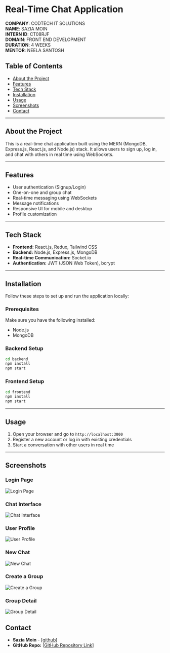 # Real-Time Chat Application
**COMPANY**: CODTECH IT SOLUTIONS  
**NAME**: SAZIA MOIN  
**INTERN ID**: CT08RJF  
**DOMAIN**: FRONT END DEVELOPMENT  
**DURATION**: 4 WEEKS  
**MENTOR**: NEELA SANTOSH  
## Table of Contents
- [About the Project](#about-the-project)
- [Features](#features)
- [Tech Stack](#tech-stack)
- [Installation](#installation)
- [Usage](#usage)
- [Screenshots](#screenshots)
- [Contact](#contact)

---

## About the Project
This is a real-time chat application built using the MERN (MongoDB, Express.js, React.js, and Node.js) stack. It allows users to sign up, log in, and chat with others in real time using WebSockets.

---

## Features
- User authentication (Signup/Login)
- One-on-one and group chat
- Real-time messaging using WebSockets
- Message notifications
- Responsive UI for mobile and desktop
- Profile customization

---

## Tech Stack
- **Frontend:** React.js, Redux, Tailwind CSS
- **Backend:** Node.js, Express.js, MongoDB
- **Real-time Communication:** Socket.io
- **Authentication:** JWT (JSON Web Token), bcrypt

---

## Installation
Follow these steps to set up and run the application locally:

### Prerequisites
Make sure you have the following installed:
- Node.js
- MongoDB

### Backend Setup
```sh
cd backend
npm install
npm start
```

### Frontend Setup
```sh
cd frontend
npm install
npm start
```

---

## Usage
1. Open your browser and go to `http://localhost:3000`
2. Register a new account or log in with existing credentials
3. Start a conversation with other users in real time

---

## Screenshots
### Login Page
![Login Page](https://github.com/user-attachments/assets/960da33b-3885-40c2-9861-6de761e343bb)

### Chat Interface
![Chat Interface](https://github.com/user-attachments/assets/7455bbb0-2315-4749-8f12-6a9ee27f766a)

### User Profile
![User Profile](https://github.com/user-attachments/assets/d119bf98-2532-4728-b56b-3cdd7c0c72e8)

### New Chat
![New Chat](https://github.com/user-attachments/assets/bb99ce2a-0c15-43e5-8aa7-29d038172cee)

### Create a Group
![Create a Group](https://github.com/user-attachments/assets/ae66720a-c0cf-45f4-a422-31823e800cf2)

### Group Detail
![Group Detail](https://github.com/user-attachments/assets/0fe07cae-c699-4244-be14-591a60955262)



## Contact
- **Sazia Moin** - [[github](https://github.com/SaziaMoin)]
- **GitHub Repo:** [[GitHub Repository Link](https://github.com/SaziaMoin/Real-Time_Chat-App)]

